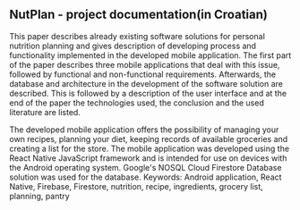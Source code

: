 ## NutPlan - project documentation(in Croatian)

This paper describes already existing software solutions for personal nutrition planning and 
gives description of developing process and functionality implemented in the developed 
mobile application. The first part of the paper describes three mobile applications that deal 
with this issue, followed by functional and non-functional requirements. Afterwards, the 
database and architecture in the development of the software solution are described. This is 
followed by a description of the user interface and at the end of the paper the technologies 
used, the conclusion and the used literature are listed. 

The developed mobile application offers the possibility of managing your own recipes, 
planning your diet, keeping records of available groceries and creating a list for the store. 
The mobile application was developed using the React Native JavaScript framework and is 
intended for use on devices with the Android operating system. Google's NOSQL Cloud 
Firestore Database solution was used for the database. 
Keywords: Android application, React Native, Firebase, Firestore, nutrition, recipe, 
ingredients, grocery list, planning, pantry 
